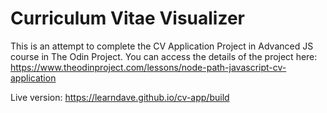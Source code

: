 # Curriculum Vitae Visualizer
This is an attempt to complete the CV Application Project in Advanced JS course in The Odin Project. You can access the details of the project here: https://www.theodinproject.com/lessons/node-path-javascript-cv-application

Live version: 
https://learndave.github.io/cv-app/build